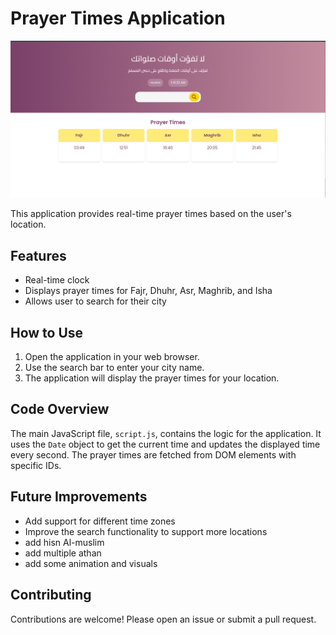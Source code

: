 # Prayer Times Application

<img src="./img/image.png">

This application provides real-time prayer times based on the user's location.

## Features

- Real-time clock
- Displays prayer times for Fajr, Dhuhr, Asr, Maghrib, and Isha
- Allows user to search for their city

## How to Use

1. Open the application in your web browser.
2. Use the search bar to enter your city name.
3. The application will display the prayer times for your location.

## Code Overview

The main JavaScript file, `script.js`, contains the logic for the application. It uses the `Date` object to get the current time and updates the displayed time every second. The prayer times are fetched from DOM elements with specific IDs.

## Future Improvements

- Add support for different time zones
- Improve the search functionality to support more locations
- add hisn Al-muslim
- add multiple athan
- add some animation and visuals

## Contributing

Contributions are welcome! Please open an issue or submit a pull request.

